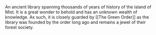 An ancient library spanning thousands of years of history of the island of Mist. It is a great wonder to behold and has an unknown wealth of knowledge. As such, it is closely guarded by [[The Green Order]] as the library was founded by the order long ago and remains a jewel of their forest society. 